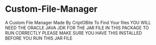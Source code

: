 # Custom-File-Manager
A Custom File Manager Made By CriptOBite To Find Your files
YOU WILL NEED THE ORACLE JAVA JDK FOR THE JAR FILE IN THIS PACKAGE TO RUN CORRECTLY PLEASE MAKE SURE YOU HAVE THIS
INSTALLED BEFORE YOU RUN THIS JAR FILE
